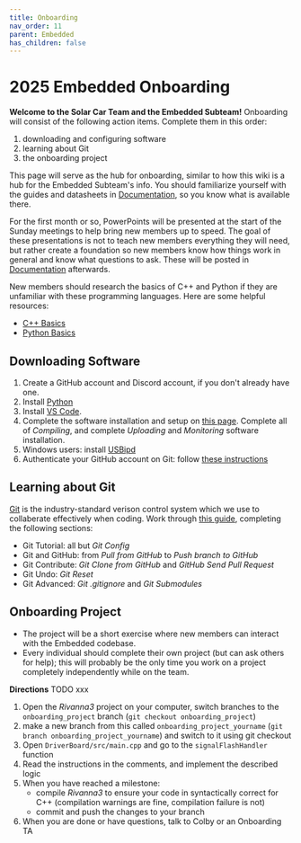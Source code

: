 ```yaml
---
title: Onboarding
nav_order: 11
parent: Embedded
has_children: false
---
```

# 2025 Embedded Onboarding

**Welcome to the Solar Car Team and the Embedded Subteam!** Onboarding will consist of the following action items. Complete them in this order: 
1. downloading and configuring software
2. learning about Git
3. the onboarding project

This page will serve as the hub for onboarding, similar to how this wiki is a hub for the Embedded Subteam's info. You should familiarize yourself with the guides and datasheets in [Documentation](https://solarcaratuva.github.io/Embedded/documentation.html), so you know what is available there. 

For the first month or so, PowerPoints will be presented at the start of the Sunday meetings to help bring new members up to speed. The goal of these presentations is not to teach new members everything they will need, but rather create a foundation so new members know how things work in general and know what questions to ask. These will be posted in [Documentation](https://solarcaratuva.github.io/Embedded/documentation.html) afterwards. 

New members should research the basics of C++ and Python if they are unfamiliar with these programming languages. Here are some helpful resources:
- [C++ Basics](https://www.w3schools.com/cpp/default.asp)
- [Python Basics](https://www.w3schools.com/python/)

## Downloading Software

1. Create a GitHub account and Discord account, if you don't already have one.
2. Install [Python](https://www.python.org/downloads/)
3. Install [VS Code](https://code.visualstudio.com/download).
4. Complete the software installation and setup on [this page](https://solarcaratuva.github.io/Embedded/riv3_compile_upload.html). Complete all of *Compiling*, and complete *Uploading* and *Monitoring* software installation. 
5. Windows users: install [USBipd](https://learn.microsoft.com/en-us/windows/wsl/connect-usb)
6. Authenticate your GitHub account on Git: follow [these instructions](https://docs.github.com/en/get-started/git-basics/caching-your-github-credentials-in-git#github-cli)

## Learning about Git

[Git](https://en.wikipedia.org/wiki/Git) is the industry-standard verison control system which we use to collaberate effectively when coding. Work through [this guide](https://www.w3schools.com/git/default.asp?remote=github), completing the following sections:
- Git Tutorial: all but *Git Config*
- Git and GitHub: from *Pull from GitHub* to *Push branch to GitHub*
- Git Contribute: *Git Clone from GitHub* and *GitHub Send Pull Request*
- Git Undo: *Git Reset*
- Git Advanced: *Git .gitignore* and *Git Submodules*


## Onboarding Project

- The project will be a short exercise where new members can interact with the Embedded codebase.
- Every individual should complete their own project (but can ask others for help); this will probably be the only time you work on a project completely independently while on the team.

**Directions** TODO xxx
1. Open the *Rivanna3* project on your computer, switch branches to the `onboarding_project` branch (`git checkout onboarding_project`)
2. make a new branch from this called `onboarding_project_yourname` (`git branch onboarding_project_yourname`) and switch to it using git checkout
3. Open `DriverBoard/src/main.cpp` and go to the `signalFlashHandler` function
4. Read the instructions in the comments, and implement the described logic
5. When you have reached a milestone:
    - compile *Rivanna3* to ensure your code in syntactically correct for C++ (compilation warnings are fine, compilation failure is not)
    - commit and push the changes to your branch
6. When you are done or have questions, talk to Colby or an Onboarding TA

